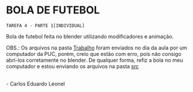 # BOLA DE FUTEBOL
`TAREFA 4 - PARTE 1[INDIVIDUAL]`

Bola de futebol feita no blender utilizando modificadores e animação.<br>
<p>
OBS.: Os arquivos na pasta <a href="Trabalho">Trabalho</a> foram enviados no dia da aula por um computador da PUC, porém, creio que estão com erro, pois não consigo abrí-los corretamente no blender. De qualquer forma, refiz a bola no meu computador e estou enviando os arquivos na pasta <a href="src">src</a>
</p><br>
- Carlos Eduardo Leonel
